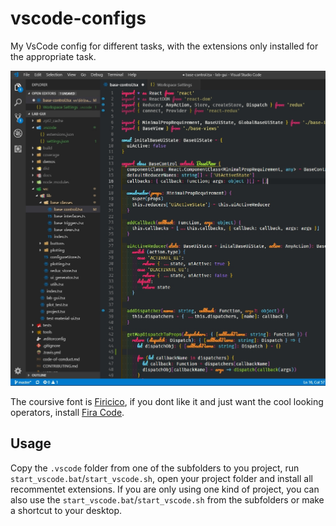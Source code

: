# vscode-configs
My VsCode config for different tasks, with the extensions only installed for the appropriate task.


<img src="./screenshots/screenshot.jpg">

The coursive font is [Firicico](https://github.com/kosimst/Firicico), if you dont like it and just want the cool looking operators, install [Fira Code](https://github.com/tonsky/FiraCode).

## Usage

Copy the `.vscode` folder from one of the subfolders to you project, run `start_vscode.bat`/`start_vscode.sh`, open your project folder and install all recommentet extensions.
If you are only using one kind of project, you can also use the `start_vscode.bat`/`start_vscode.sh` from the subfolders or make a shortcut to your desktop.
